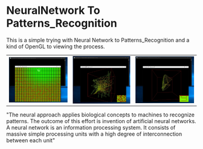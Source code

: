 # NeuralNetwork To Patterns_Recognition

This is a simple trying with Neural Network to Patterns_Recognition and a kind of OpenGL to viewing the process.

<table width:100%>
  <tr>
    <td><img src="./_/NeuralNetwork_Image.jpg"></td>
    <td><img src="./_/NeuralNetwork_Image1.jpg"></td>
    <td><img src="./_/NeuralNetwork_Image2.jpg"></td>
  </tr>
</table>

"The neural approach applies biological concepts to machines to recognize patterns. The outcome of this effort is invention of artificial neural networks. A neural network is an information processing system. It consists of massive simple processing units with a high degree of interconnection between each unit"

